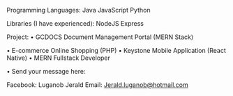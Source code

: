 Programming Languages:
Java
JavaScript
Python

Libraries (I have experienced):
NodeJS
Express

Project:
• GCDOCS Document Management Portal
(MERN Stack)

• E-commerce Online Shopping (PHP)
• Keystone Mobile Application (React Native)
• MERN Fullstack Developer

• Send your message here:

Facebook: Luganob Jerald
Email: Jerald.luganob@hotmail.com
